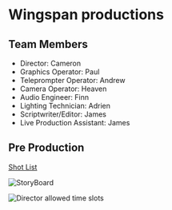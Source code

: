 # Wingspan productions

## Team Members
* Director: Cameron
* Graphics Operator: Paul 
* Teleprompter Operator: Andrew
* Camera Operator: Heaven
* Audio Engineer: Finn
* Lighting Technician: Adrien
* Scriptwriter/Editor: James
* Live Production Assistant: James



## Pre Production
[Shot List](https://docs.google.com/document/d/1pegpIKzMXc1J_JglkLuPfev92ByFCCENvOx8K6Ihdl4/edit?tab=t.0)

![StoryBoard](https://github.com/user-attachments/assets/7a670151-cbeb-41f2-a0b7-78479c29b38c)

![Director allowed time slots](https://github.com/crgodfrey/video-production-aceteam/blob/main/assets/Production%20Table.png?raw=true)


